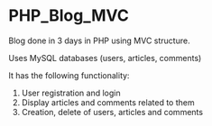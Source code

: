 # PHP_Blog_MVC
Blog done in 3 days in PHP using MVC structure.

Uses MySQL databases (users, articles, comments)

It has the following functionality: 
1. User registration and login
2. Display articles and comments related to them
3. Creation, delete of users, articles and comments

